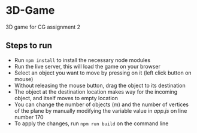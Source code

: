 # 3D-Game
3D game for CG assignment 2

## Steps to run
- Run `npm install` to install the necessary node modules
- Run the live server, this will load the game on your browser
- Select an object you want to move by pressing on it (left click button on mouse)
- Without releasing the mouse button, drag the object to its destination
- The object at the destination location makes way for the incoming object, and itself moves to empty location
- You can change the number of objects (m) and the number of vertices of the plane by manually modifying the variable value in *app.js* on line number 170
- To apply the changes, run `npm run build` on the command line